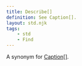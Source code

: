```yaml
---
title: Describe[]
definition: See Caption[].
layout: std.njk
tags:
    - std
    - Find
---
```


A synonym for <a href="/docs/caption">Caption[]</a>.